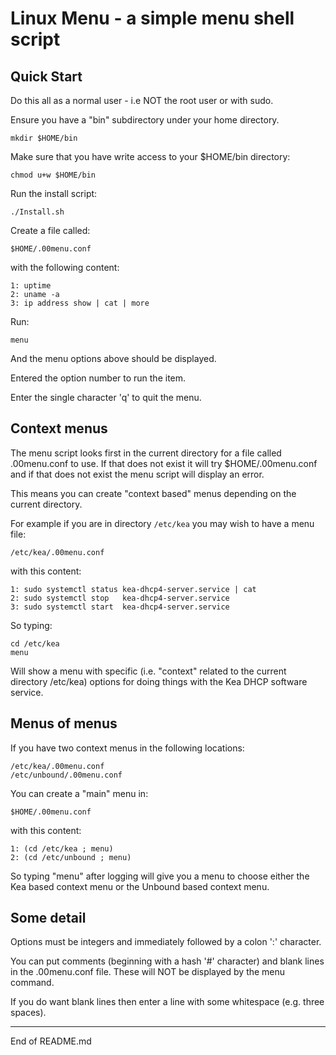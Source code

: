 # Linux Menu - a simple menu shell script

## Quick Start

Do this all as a normal user - i.e NOT the root user or with sudo.

Ensure you have a "bin" subdirectory under your home directory.

```
mkdir $HOME/bin
```

Make sure that you have write access to your $HOME/bin directory:

```
chmod u+w $HOME/bin
```

Run the install script:

```
./Install.sh
```

Create a file called:

```
$HOME/.00menu.conf
```

with the following content:

```
1: uptime
2: uname -a
3: ip address show | cat | more
```

Run:

```
menu
```

And the menu options above should be displayed.

Entered the option number to run the item.

Enter the single character 'q' to quit the menu.





## Context menus

The menu script looks first in the current directory for a file called
.00menu.conf to use. If that does not exist it will try $HOME/.00menu.conf
and if that does not exist the menu script will display an error.

This means you can create "context based" menus depending on the current
directory.

For example if you are in directory `/etc/kea` you may wish to have a
menu file:

```
/etc/kea/.00menu.conf
```

with this content:

```
1: sudo systemctl status kea-dhcp4-server.service | cat
2: sudo systemctl stop   kea-dhcp4-server.service
3: sudo systemctl start  kea-dhcp4-server.service
```

So typing:

```
cd /etc/kea
menu
```

Will show a menu with specific (i.e. "context" related to the current
directory /etc/kea) options for doing things with the Kea DHCP software
service.


## Menus of menus

If you have two context menus in the following locations:

```
/etc/kea/.00menu.conf
/etc/unbound/.00menu.conf
```

You can create a "main" menu in:

```
$HOME/.00menu.conf
```

with this content:

```
1: (cd /etc/kea ; menu)
2: (cd /etc/unbound ; menu)
```

So typing "menu" after logging will give you a menu to choose either
the Kea based context menu or the Unbound based context menu.

## Some detail

Options must be integers and immediately followed by a colon ':'
character.

You can put comments (beginning with a hash '#' character) and blank lines
in the .00menu.conf file. These will NOT be displayed by the menu command.

If you do want blank lines then enter a line with some whitespace
(e.g. three spaces).

----------------
End of README.md
